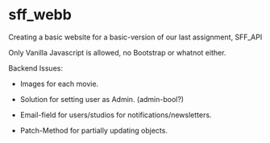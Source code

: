 # sff_webb
Creating a basic website for a basic-version of our last assignment, SFF_API

Only Vanilla Javascript is allowed, no Bootstrap or whatnot either.


Backend Issues:

- Images for each movie.

- Solution for setting user as Admin. (admin-bool?)

- Email-field for users/studios for notifications/newsletters.

- Patch-Method for partially updating objects.




